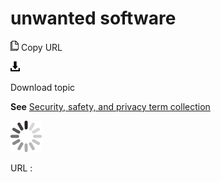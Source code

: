 # unwanted software

![Copy URL](media/unwanted-software/Copy.png)
Copy URL

![Download](media/unwanted-software/Download.png)

Download topic

**See** [Security, safety, and privacy term collection](https://worldready.cloudapp.net/Styleguide/Read?id=2700&topicid=26894)

![In progress](media/unwanted-software/activity-large.gif)

URL :
